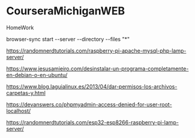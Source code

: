 # CourseraMichiganWEB
HomeWork

browser-sync start --server --directory --files "*"

https://randomnerdtutorials.com/raspberry-pi-apache-mysql-php-lamp-server/

https://www.jesusamieiro.com/desinstalar-un-programa-completamente-en-debian-o-en-ubuntu/

https://www.blog.laguialinux.es/2013/04/dar-permisos-los-archivos-carpetas-y.html

https://devanswers.co/phpmyadmin-access-denied-for-user-root-localhost/

https://randomnerdtutorials.com/esp32-esp8266-raspberry-pi-lamp-server/